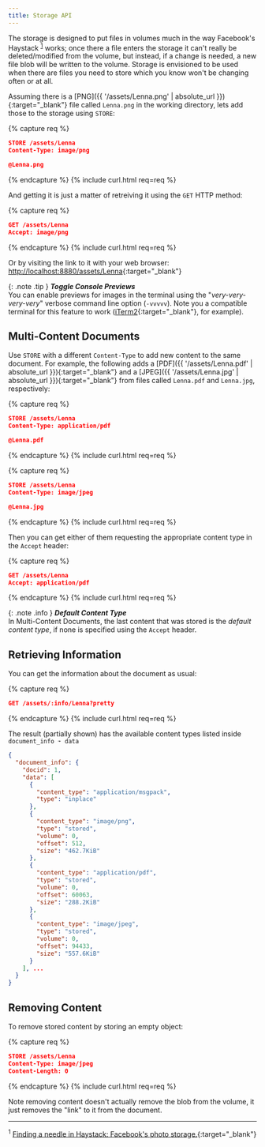 ```yaml
---
title: Storage API
---
```


The storage is designed to put files in volumes much in the way Facebook's
Haystack <sup>[1](#footnote-1)</sup> works; once there a file enters the
storage it can't really be deleted/modified from the volume, but instead, if
a change is needed, a new file blob will be written to the volume. Storage is
envisioned to be used when there are files you need to store which you know
won't be changing often or at all.

Assuming there is a [PNG]({{ '/assets/Lenna.png' | absolute_url }}){:target="_blank"} file called `Lenna.png`
in the working directory, lets add those to the storage using `STORE`:

{% capture req %}

```json
STORE /assets/Lenna
Content-Type: image/png

@Lenna.png
```
{% endcapture %}
{% include curl.html req=req %}

And getting it is just a matter of retreiving it using the `GET` HTTP method:

{% capture req %}

```json
GET /assets/Lenna
Accept: image/png
```
{% endcapture %}
{% include curl.html req=req %}

Or by visiting the link to it with your web browser:
[http://localhost:8880/assets/Lenna](http://localhost:8880/assets/Lenna){:target="_blank"}

{: .note .tip }
**_Toggle Console Previews_**<br>
You can enable previews for images in the terminal using the "_very-very-very-very_"
verbose command line option (`-vvvvv`). Note you a compatible terminal for this
feature to work ([iTerm2](https://www.iterm2.com){:target="_blank"}, for example).

## Multi-Content Documents

Use `STORE` with a different `Content-Type` to add new content to the same
document. For example, the following adds a [PDF]({{ '/assets/Lenna.pdf' | absolute_url }}){:target="_blank"}
and a [JPEG]({{ '/assets/Lenna.jpg' | absolute_url }}){:target="_blank"} from
files called `Lenna.pdf` and `Lenna.jpg`, respectively:

{% capture req %}

```json
STORE /assets/Lenna
Content-Type: application/pdf

@Lenna.pdf
```
{% endcapture %}
{% include curl.html req=req %}

{% capture req %}

```json
STORE /assets/Lenna
Content-Type: image/jpeg

@Lenna.jpg
```
{% endcapture %}
{% include curl.html req=req %}

Then you can get either of them requesting the appropriate content type in
the `Accept` header:

{% capture req %}

```json
GET /assets/Lenna
Accept: application/pdf
```
{% endcapture %}
{% include curl.html req=req %}


{: .note .info }
**_Default Content Type_**<br>
In Multi-Content Documents, the last content that was stored is the
_default content type_, if none is specified using the `Accept` header.


## Retrieving Information

You can get the information about the document as usual:

{% capture req %}

```json
GET /assets/:info/Lenna?pretty
```
{% endcapture %}
{% include curl.html req=req %}

The result (partially shown) has the available content types listed inside
 `document_info ➛ data`

```json
{
  "document_info": {
    "docid": 1,
    "data": [
      {
        "content_type": "application/msgpack",
        "type": "inplace"
      },
      {
        "content_type": "image/png",
        "type": "stored",
        "volume": 0,
        "offset": 512,
        "size": "462.7KiB"
      },
      {
        "content_type": "application/pdf",
        "type": "stored",
        "volume": 0,
        "offset": 60063,
        "size": "288.2KiB"
      },
      {
        "content_type": "image/jpeg",
        "type": "stored",
        "volume": 0,
        "offset": 94433,
        "size": "557.6KiB"
      }
    ], ...
  }
}
```

## Removing Content

To remove stored content by storing an empty object:

{% capture req %}

```json
STORE /assets/Lenna
Content-Type: image/jpeg
Content-Length: 0
```
{% endcapture %}
{% include curl.html req=req %}

Note removing content doesn't actually remove the blob from the volume, it
just removes the "link" to it from the document.

---

<sup><a id="footnote-1">1</a></sup> [Finding a needle in Haystack: Facebook's photo storage.](https://www.usenix.org/legacy/event/osdi10/tech/full_papers/Beaver.pdf){:target="_blank"}
